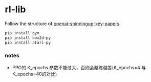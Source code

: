 # rl-lib

Follow the structure of [openai-spinningup-key-papers](https://spinningup.openai.com/en/latest/spinningup/keypapers.html).


```bash
pip install gym
pip install box2d-py
pip install atari-py
```



### notes

- PPO的 K_epochs 参数不能过大，否则会越练越差(K_epochs=4 与 K_epochs=40的对比)


